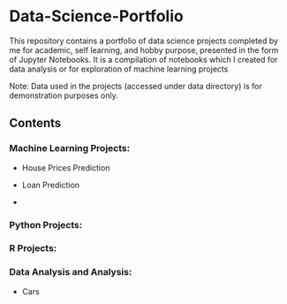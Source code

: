 # Data-Science-Portfolio

This repository contains a portfolio of data science projects completed by me for academic, self learning, and hobby purpose, presented in the form of Jupyter Notebooks. It is a compilation of notebooks which I created for data analysis or for exploration of machine learning projects

Note: Data used in the projects (accessed under data directory) is for demonstration purposes only.

## Contents


 ### Machine Learning Projects: 
 
 * House Prices Prediction
 
 * Loan Prediction 

 * 
 


### Python Projects: 



### R Projects: 



### Data Analysis and Analysis: 
* Cars


